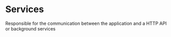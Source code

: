 # Services

Responsible for the communication between the application and a HTTP API or background services